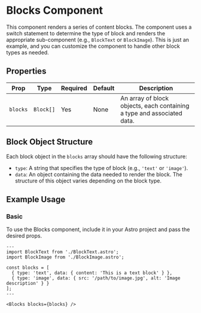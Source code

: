 # Blocks Component

This component renders a series of content blocks. The component uses a switch statement to determine the type of block and renders the appropriate sub-component (e.g., `BlockText` or `BlockImage`). This is just an example, and you can customize the component to handle other block types as needed.

## Properties

| Prop    | Type       | Required | Default | Description                                                            |
|---------|------------|----------|---------|------------------------------------------------------------------------|
| `blocks` | `Block[]` | Yes      | None    | An array of block objects, each containing a type and associated data. |

## Block Object Structure

Each block object in the `blocks` array should have the following structure:

- `type`: A string that specifies the type of block (e.g., `'text'` or `'image'`).
- `data`: An object containing the data needed to render the block. The structure of this object varies depending on the block type.

## Example Usage

### Basic

To use the Blocks component, include it in your Astro project and pass the desired props.

```astro
---
import BlockText from './BlockText.astro';
import BlockImage from './BlockImage.astro';

const blocks = [
  { type: 'text', data: { content: 'This is a text block' } },
  { type: 'image', data: { src: '/path/to/image.jpg', alt: 'Image description' } }
];
---

<Blocks blocks={blocks} />
```
